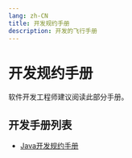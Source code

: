 ```yaml
---
lang: zh-CN
title: 开发规约手册
description: 开发的飞行手册
---
```


# 开发规约手册

软件开发工程师建议阅读此部分手册。

## 开发手册列表

* [Java开发规约手册](development/java)
